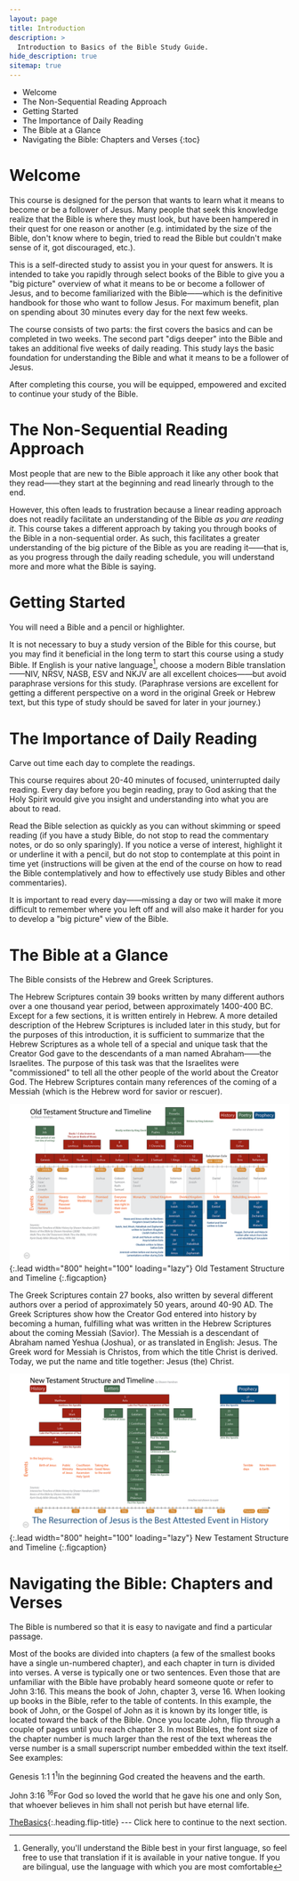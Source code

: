 ```yaml
---
layout: page
title: Introduction
description: >
  Introduction to Basics of the Bible Study Guide.
hide_description: true
sitemap: true
---
```

* Welcome
* The Non-Sequential Reading Approach
* Getting Started
* The Importance of Daily Reading
* The Bible at a Glance
* Navigating the Bible: Chapters and Verses 
{:toc}

# Welcome 
This course is designed for the person that wants to learn what it means to become or be a follower of Jesus. Many people that seek this knowledge realize that the Bible is where they must look, but have been hampered in their quest for one reason or another (e.g. intimidated by the size of the Bible, don't know where to begin, tried to read the Bible but couldn't make sense of it, got discouraged, etc.).

This is a <span class="bbsg_highlight">self-directed study</span> to assist you in your quest for answers. It is intended to take you rapidly through select books of the Bible to give you a <span class="bbsg_highlight">"big picture"</span> overview of what it means to be or become a follower of Jesus, and to become familiarized with the Bible——which is the definitive handbook for those who want to follow Jesus. For maximum benefit, plan on spending about <span class="bbsg_highlight">30 minutes</span> every day for the next few weeks.

The course consists of <span class="bbsg_highlight">two parts</span>: the first covers the basics and can be completed in two weeks. The second part "digs deeper" into the Bible and takes an additional five weeks of daily reading. This study lays the basic foundation for understanding the Bible and what it means to be a follower of Jesus.

After completing this course, you will be <span class="bbsg_highlight">equipped, empowered and excited</span> to continue your study of the Bible.

# The Non-Sequential Reading Approach
Most people that are new to the Bible approach it like any other book that they read——they start at the beginning and read linearly through to the end. 

However, this often leads to frustration because a linear reading approach does not readily facilitate an understanding of the Bible *<span class="bbsg_highlight">as you are reading it</span>*. This course takes a different approach by taking you through books of the Bible in a <span class="bbsg_highlight">non-sequential</span> order. As such, this facilitates a <span class="bbsg_highlight">greater understanding</span> of the big picture of the Bible as you are reading it——that is, as you progress through the daily reading schedule, you will understand more and more what the Bible is saying.

# Getting Started
You will need a <span class="bbsg_highlight">Bible</span> and a <span class="bbsg_highlight">pencil</span> or <span class="bbsg_highlight">highlighter</span>.

It is not necessary to buy a study version of the Bible for this course, but you may find it beneficial in the long term to start this course using a study Bible. If English is your native language[^1], choose a modern Bible translation——NIV, NRSV, NASB, ESV and NKJV are all excellent choices——but avoid paraphrase versions for this study. (Paraphrase versions are excellent for getting a different perspective on a word in the original Greek or Hebrew text, but this type of study should be saved for later in your journey.)

[^1]: Generally, you'll understand the Bible best in your first language, so feel free to use that translation if it is available in your native tongue. If you are bilingual, use the language with which you are most comfortable

# The Importance of Daily Reading
Carve out time <span class="bbsg_highlight">each day</span> to complete the readings.

This course requires about <span class="bbsg_highlight">20-40</span> minutes of focused, <span class="bbsg_highlight">uninterrupted daily reading</span>. Every day before you begin reading, pray to God asking that the Holy Spirit would give you insight and understanding into what you are about to read.

Read the Bible selection <span class="bbsg_highlight">as quickly as you can</span> without skimming or speed reading (if you have a study Bible, <span class="bbsg_highlight">do not stop</span> to read the commentary notes, or do so only sparingly). If you notice a verse of interest, highlight it or underline it with a pencil, but do not stop to contemplate at this point in time yet (instructions will be given at the end of the course on how to read the Bible contemplatively and how to effectively use study Bibles and other commentaries).

It is important to <span class="bbsg_highlight">read every day</span>——missing a day or two will make it more difficult to remember where you left off and will also make it harder for you to develop a "big picture" view of the Bible.

# The Bible at a Glance
The Bible consists of the <span class="bbsg_highlight">Hebrew</span> and <span class="bbsg_highlight">Greek</span> Scriptures.

The <span class="bbsg_highlight">Hebrew</span> Scriptures contain <span class="bbsg_highlight">39 books</span> written by many different authors over a one thousand year period, between approximately 1400-400 BC. Except for a few sections, it is written entirely in Hebrew. A more detailed description of the Hebrew Scriptures is included later in this study, but for the purposes of this introduction, it is sufficient to summarize that the Hebrew Scriptures as a whole tell of a special and unique task that the Creator God gave to the descendants of a man named Abraham——the <span class="bbsg_highlight">Israelites</span>. The purpose of this task was that the Israelites were "commissioned" to tell all the other people of the world about the <span class="bbsg_highlight">Creator God</span>. The Hebrew Scriptures contain many references of the coming of a Messiah (which is the Hebrew word for savior or rescuer).

![Full-width image](../assets/img/projects/bstot.png){:.lead width="800" height="100" loading="lazy"}
Old Testament Structure and Timeline
{:.figcaption}

The <span class="bbsg_highlight">Greek</span> Scriptures contain <span class="bbsg_highlight">27 books</span>, also written by several different authors over a period of approximately 50 years, around 40-90 AD. The Greek Scriptures show how the Creator God entered into history by becoming a human, fulfilling what was written in the Hebrew Scriptures about the coming <span class="bbsg_highlight">Messiah</span> (Savior). The Messiah is a descendant of Abraham named Yeshua (Joshua), or as translated in English: Jesus. The Greek word for Messiah is Christos, from which the title <span class="bbsg_highlight">Christ</span> is derived. Today, we put the name and title together: Jesus (the) Christ.

![Full-width image](../assets/img/projects/bstnt.png){:.lead width="800" height="100" loading="lazy"}
New Testament Structure and Timeline
{:.figcaption}

# Navigating the Bible: Chapters and Verses
The Bible is <span class="bbsg_highlight">numbered</span> so that it is easy to navigate and find a particular passage.

Most of the books are divided into <span class="bbsg_highlight">chapters</span> (a few of the smallest books have a single un-numbered chapter), and each chapter in turn is divided into <span class="bbsg_highlight">verses</span>. A verse is typically one or two sentences. Even those that are unfamiliar with the Bible have probably heard someone quote or refer to <span class="bbsg_highlight">John 3:16</span>. This means the book of <span class="bbsg_highlight">John, chapter 3, verse 16</span>. When looking up books in the Bible, refer to the table of contents. In this example, the book of John, or the Gospel of John as it is known by its longer title, is located toward the back of the Bible. Once you locate John, flip through a couple of pages until you reach chapter 3. In most Bibles, the font size of the chapter number is much larger than the rest of the text whereas the verse number is a small superscript number embedded within the text itself. <span class="bbsg_highlight">See examples:</span>

<span class="bbsg_highlight">Genesis 1:1</span>	1<sup>1</sup>In the beginning God created the heavens and the earth.  

<span class="bbsg_highlight">John 3:16</span>	<sup>16</sup>For God so loved the world that he gave his one and only Son, that whoever believes in him shall not perish but have eternal life.

[TheBasics](TheBasics.md){:.heading.flip-title} --- Click here to continue to the next section.